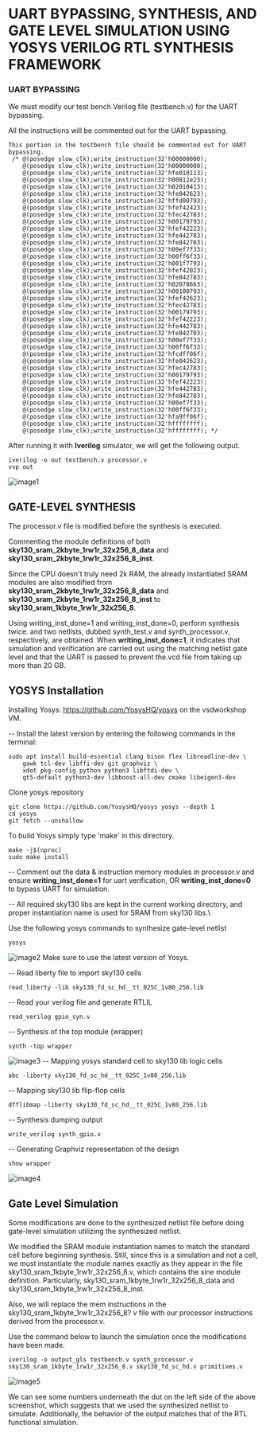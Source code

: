 # UART BYPASSING, SYNTHESIS, AND GATE LEVEL SIMULATION USING YOSYS VERILOG RTL SYNTHESIS FRAMEWORK #

### UART BYPASSING ###

We must modify our test bench Verilog file (testbench.v) for the UART bypassing.

All the instructions will be commented out for the UART bypassing.
```
This portion in the testbench file should be commented out for UART bypassing.
 /* @(posedge slow_clk);write_instruction(32'h00000000); 
    @(posedge slow_clk);write_instruction(32'h00000000); 
    @(posedge slow_clk);write_instruction(32'hfe010113); 
    @(posedge slow_clk);write_instruction(32'h00812e23); 
    @(posedge slow_clk);write_instruction(32'h02010413); 
    @(posedge slow_clk);write_instruction(32'hfe042623); 
    @(posedge slow_clk);write_instruction(32'hffd00793); 
    @(posedge slow_clk);write_instruction(32'hfef42423); 
    @(posedge slow_clk);write_instruction(32'hfec42783); 
    @(posedge slow_clk);write_instruction(32'h00179793); 
    @(posedge slow_clk);write_instruction(32'hfef42223); 
    @(posedge slow_clk);write_instruction(32'hfe442783); 
    @(posedge slow_clk);write_instruction(32'hfe842703); 
    @(posedge slow_clk);write_instruction(32'h00ef7f33); 
    @(posedge slow_clk);write_instruction(32'h00ff6f33); 
    @(posedge slow_clk);write_instruction(32'h001f7793); 
    @(posedge slow_clk);write_instruction(32'hfef42023); 
    @(posedge slow_clk);write_instruction(32'hfe042783); 
    @(posedge slow_clk);write_instruction(32'h02078663); 
    @(posedge slow_clk);write_instruction(32'h00100793); 
    @(posedge slow_clk);write_instruction(32'hfef42623); 
    @(posedge slow_clk);write_instruction(32'hfec42783); 
    @(posedge slow_clk);write_instruction(32'h00179793); 
    @(posedge slow_clk);write_instruction(32'hfef42223); 
    @(posedge slow_clk);write_instruction(32'hfe442783); 
    @(posedge slow_clk);write_instruction(32'hfe842703); 
    @(posedge slow_clk);write_instruction(32'h00ef7f33); 
    @(posedge slow_clk);write_instruction(32'h00ff6f33); 
    @(posedge slow_clk);write_instruction(32'hfcdff06f); 
    @(posedge slow_clk);write_instruction(32'hfe042623); 
    @(posedge slow_clk);write_instruction(32'hfec42783); 
    @(posedge slow_clk);write_instruction(32'h00179793); 
    @(posedge slow_clk);write_instruction(32'hfef42223); 
    @(posedge slow_clk);write_instruction(32'hfe442783); 
    @(posedge slow_clk);write_instruction(32'hfe842703); 
    @(posedge slow_clk);write_instruction(32'h00ef7f33); 
    @(posedge slow_clk);write_instruction(32'h00ff6f33); 
    @(posedge slow_clk);write_instruction(32'hfa9ff06f); 
    @(posedge slow_clk);write_instruction(32'hffffffff); 
    @(posedge slow_clk);write_instruction(32'hffffffff); */
```
After running it with **Iverilog** simulator, we will get the following output.
```
iverilog -o out testbench.v processor.v
vvp out 
```
![image1](/week6/bypassing_uart.png)

## GATE-LEVEL SYNTHESIS ##

The processor.v file is modified before the synthesis is executed.

Commenting the module definitions of both **sky130_sram_2kbyte_1rw1r_32x256_8_data** and **sky130_sram_2kbyte_1rw1r_32x256_8_inst**. 

Since the CPU doesn't truly need 2k RAM, the already instantiated SRAM modules are also modified from **sky130_sram_2kbyte_1rw1r_32x256_8_data** and **sky130_sram_2kbyte_1rw1r_32x256_8_inst** to **sky130_sram_1kbyte_1rw1r_32x256_8**.

Using writing_inst_done=1 and writing_inst_done=0, perform synthesis twice. and two netlists, dubbed synth_test.v and synth_processor.v, respectively, are obtained. When **writing_inst_done=1**, it indicates that simulation and verification are carried out using the matching netlist gate level and that the UART is passed to prevent the.vcd file from taking up more than 20 GB.

## YOSYS Installation ##
Installing Yosys: https://github.com/YosysHQ/yosys on the vsdworkshop VM.

-- Install the latest version by entering the following commands in the terminal:
```
sudo apt install build-essential clang bison flex libreadline-dev \
    gawk tcl-dev libffi-dev git graphviz \
    xdot pkg-config python python3 libftdi-dev \
    qt5-default python3-dev libboost-all-dev cmake libeigen3-dev
```
Clone yosys repository
```
git clone https://github.com/YosysHQ/yosys yosys --depth 1
cd yosys
git fetch --unshallow
```
To build Yosys simply type 'make' in this directory.
```
make -j$(nproc)
sudo make install
```

-- Comment out the data & instruction memory modules in processor.v and ensure **writing_inst_done=1** for uart verification,
OR **writing_inst_done=0** to bypass UART for simulation.

-- All required sky130 libs are kept in the current working directory, and proper instantiation name is used for SRAM from sky130 libs.\

Use the following yosys commands to synthesize gate-level netlist
```
yosys
```
![image2](/week6/yosys.png)
Make sure to use the latest version of Yosys.

-- Read liberty file to import sky130 cells
```
read_liberty -lib sky130_fd_sc_hd__tt_025C_1v80_256.lib
```
-- Read your verilog file and generate RTLIL

```
read_verilog gpio_syn.v
```
-- Synthesis of the top module (wrapper)
```
synth -top wrapper
```
![image3](/week6/design_hierarchy.png)
-- Mapping yosys standard cell to sky130 lib logic cells
```
abc -liberty sky130_fd_sc_hd__tt_025C_1v80_256.lib
```
-- Mapping sky130 lib flip-flop cells
```
dfflibmap -liberty sky130_fd_sc_hd__tt_025C_1v80_256.lib
```
-- Synthesis dumping output
```
write_verilog synth_gpio.v
```
-- Generating Graphviz representation of the design
```
show wrapper
```
![image4](/week6/wrapper_module.png)

## Gate Level Simulation ##

 Some modifications are done to the synthesized netlist file before doing gate-level simulation utilizing the synthesized netlist.

We modified the SRAM module instantiation names to match the standard cell before beginning synthesis. Still, since this is a simulation and not a cell, we must instantiate the module names exactly as they appear in the file sky130_sram_1kbyte_1rw1r_32x256_8.v, which contains the sine module definition. Particularly, sky130_sram_1kbyte_1rw1r_32x256_8_data and sky130_sram_1kbyte_1rw1r_32x256_8_inst.

Also, we will replace the mem instructions in the sky130_sram_1kbyte_1rw1r_32x256_8? v file with our processor instructions derived from the processor.v.

Use the command below to launch the simulation once the modifications have been made.
```
iverilog -o output_gls testbench.v synth_processor.v sky130_sram_1kbyte_1rw1r_32x256_8.v sky130_fd_sc_hd.v primitives.v
```
![image5](/week6/gate_level_simulation.png)

We can see some numbers underneath the dut on the left side of the above screenshot, which suggests that we used the synthesized netlist to simulate. Additionally, the behavior of the output matches that of the RTL functional simulation. 


